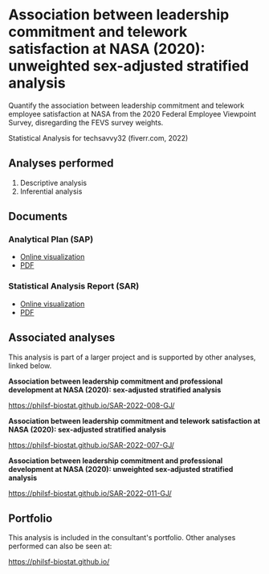 # Association between leadership commitment and telework satisfaction at NASA (2020): unweighted sex-adjusted stratified analysis

Quantify the association between leadership commitment and
telework employee satisfaction
at NASA from the 2020 Federal Employee Viewpoint Survey, disregarding the FEVS survey weights.

Statistical Analysis for techsavvy32 (fiverr.com, 2022)

## Analyses performed

1. Descriptive analysis
1. Inferential analysis

## Documents

### Analytical Plan (SAP)

<!-- - [Online visualization][sapviz-v02] -->
<!-- - [PDF][sappdf-v02] -->

- [Online visualization][sapviz-v01]
- [PDF][sappdf-v01]

### Statistical Analysis Report (SAR)

<!-- - [Online visualization][reportviz-v02] -->
<!-- - [PDF][pdf-v02] -->

- [Online visualization][reportviz-v01]
- [PDF][pdf-v01]

## Associated analyses

This analysis is part of a larger project and is supported by other analyses, linked below.

**Association between leadership commitment and professional development at NASA (2020): sex-adjusted stratified analysis**

<https://philsf-biostat.github.io/SAR-2022-008-GJ/>

**Association between leadership commitment and telework satisfaction at NASA (2020): sex-adjusted stratified analysis**

<https://philsf-biostat.github.io/SAR-2022-007-GJ/>

**Association between leadership commitment and professional development at NASA (2020): unweighted sex-adjusted stratified analysis**

<https://philsf-biostat.github.io/SAR-2022-011-GJ/>

## Portfolio

This analysis is included in the consultant's portfolio.
Other analyses performed can also be seen at:

<https://philsf-biostat.github.io/>

<!-- --- -->

[sapviz-v01]: report/SAP-2022-010-GJ-v01.md
[sapviz-v02]: report/SAP-2022-010-GJ-v02.md
[sappdf-v01]: https://docs.google.com/viewer?url=https://github.com/philsf-biostat/SAR-2022-010-GJ/raw/main/report/SAP-2022-010-GJ-v01.pdf
[sappdf-v02]: https://docs.google.com/viewer?url=https://github.com/philsf-biostat/SAR-2022-010-GJ/raw/main/report/SAP-2022-010-GJ-v02.pdf

[reportviz-v01]: report/SAR-2022-010-GJ-v01.md
[reportviz-v02]: report/SAR-2022-010-GJ-v02.md
[pdf-v01]: https://docs.google.com/viewer?url=https://github.com/philsf-biostat/SAR-2022-010-GJ/raw/main/report/SAR-2022-010-GJ-v01.pdf
[pdf-v02]: https://docs.google.com/viewer?url=https://github.com/philsf-biostat/SAR-2022-010-GJ/raw/main/report/SAR-2022-010-GJ-v02.pdf
